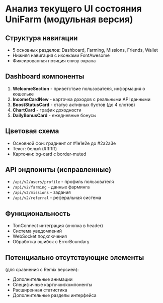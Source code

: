 # Анализ текущего UI состояния UniFarm (модульная версия)

## Структура навигации
- 5 основных разделов: Dashboard, Farming, Missions, Friends, Wallet
- Нижняя навигация с иконками FontAwesome
- Фиксированная позиция снизу экрана

## Dashboard компоненты
1. **WelcomeSection** - приветствие пользователя, информация о кошельке
2. **IncomeCardNew** - карточка доходов с реальными API данными
3. **BoostStatusCard** - статус активных бустов (до 4 слотов)
4. **ChartCard** - график доходности
5. **DailyBonusCard** - ежедневные бонусы

## Цветовая схема
- Основной фон: градиент от #1e1e2e до #2a2a3e
- Текст: белый (#ffffff)
- Карточки: bg-card с border-muted

## API эндпоинты (исправленные)
- `/api/v2/users/profile` - профиль пользователя
- `/api/v2/farming` - данные фарминга  
- `/api/v2/missions` - задания
- `/api/v2/referral` - реферальная система

## Функциональность
- TonConnect интеграция (кнопка в header)
- Система уведомлений
- WebSocket подключения
- Обработка ошибок с ErrorBoundary

## Потенциально отсутствующие элементы
(для сравнения с Remix версией):
- Дополнительные анимации
- Специфичные карточки/компоненты
- Расширенная статистика
- Дополнительные разделы интерфейса